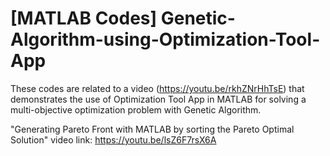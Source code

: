 # [MATLAB Codes] Genetic-Algorithm-using-Optimization-Tool-App
These codes are related to a video (https://youtu.be/rkhZNrHhTsE) that demonstrates the use of Optimization Tool App in MATLAB for solving a multi-objective optimization problem with Genetic Algorithm.

"Generating Pareto Front with MATLAB by sorting the Pareto Optimal Solution" video link: https://youtu.be/lsZ6F7rsX6A 
